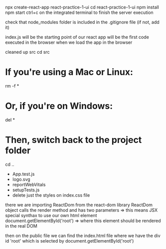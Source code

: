 npx create-react-app react-practice-1-ui
cd react-practice-1-ui
npm install
npm start
ctrl+c on the integrated terminal to finish the server execution

check that node_modules folder is included in the .gitignore file (if not, add it)

index.js will be the starting point of our react app
will be the first code executed in the browser when we load the app in the browser

cleaned up src
cd src

# If you're using a Mac or Linux:
rm -f *

# Or, if you're on Windows:
del *

# Then, switch back to the project folder
cd ..

- App.test.js
- logo.svg
- reportWebVitals
- setupTests.js
- delete just the styles on index.css file

there we are importing ReactDom from the react-dom library
ReactDom object calls the render method and has two parameters
<App /> => this means JSX special synthax to use our own html element
document.getElementById('root') => where this element should be rendered in the real DOM

then on the public file we can find the index.html file where we have the div id 'root' which is selected by document.getElementById('root')

